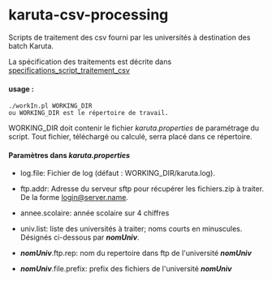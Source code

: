 # karuta-csv-processing
Scripts de traitement des csv fourni par les universités à destination des batch Karuta.

La spécification des traitements est décrite dans [specifications_script_traitement_csv](specifications_script_traitement_csv.md)

#### usage :

	./workIn.pl WORKING_DIR
	ou WORKING_DIR est le répertoire de travail.

WORKING_DIR doit contenir le fichier *karuta.properties* de paramétrage du script.
Tout fichier, téléchargé ou calculé, serra placé dans ce répertoire.

#### Paramètres dans *karuta.properties*

- log.file: Fichier de log (défaut : WORKING_DIR/karuta.log).

- ftp.addr: Adresse du serveur sftp pour récupérer les fichiers.zip à traiter.
De la forme login@server.name.

- annee.scolaire: année scolaire sur 4 chiffres

- univ.list: liste des universités à traiter; noms courts en minuscules. Désignés ci-dessous par *__nomUniv__*.

- *__nomUniv__*.ftp.rep: nom du repertoire dans ftp de l'université *__nomUniv__*

- *__nomUniv__*.file.prefix: prefix des fichiers de l'université *__nomUniv__*
